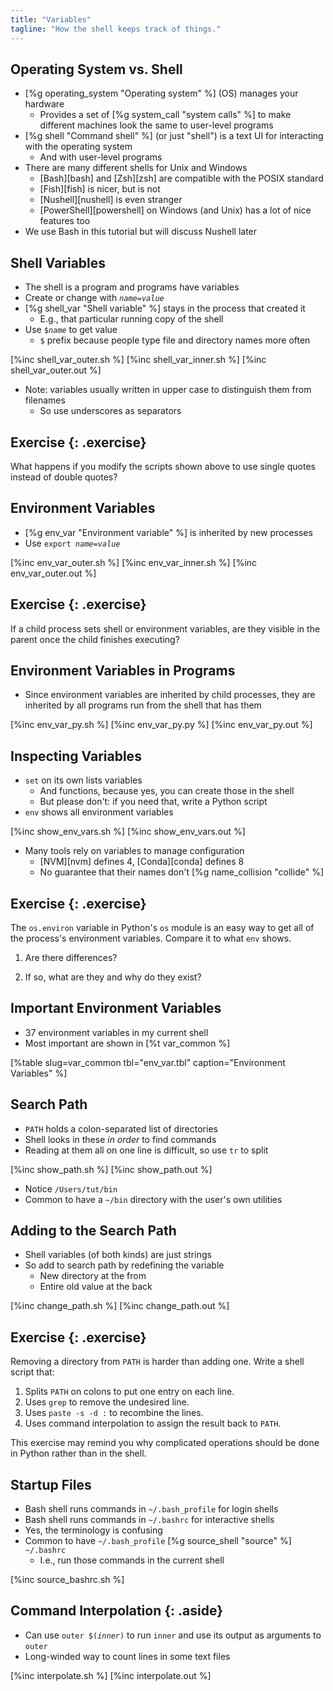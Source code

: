 ```yaml
---
title: "Variables"
tagline: "How the shell keeps track of things."
---
```


## Operating System vs. Shell

-   [%g operating_system "Operating system" %] (OS) manages your hardware
    -   Provides a set of [%g system_call "system calls" %]
        to make different machines look the same to user-level programs
-   [%g shell "Command shell" %] (or just "shell") is a text UI for interacting with the operating system
    -   And with user-level programs
-   There are many different shells for Unix and Windows
    -   [Bash][bash] and [Zsh][zsh] are compatible with the POSIX standard
    -   [Fish][fish] is nicer, but is not
    -   [Nushell][nushell] is even stranger
    -   [PowerShell][powershell] on Windows (and Unix) has a lot of nice features too
-   We use Bash in this tutorial but will discuss Nushell later

## Shell Variables

-   The shell is a program and programs have variables
-   Create or change with <code><em>name</em>=<em>value</em></code>
-   [%g shell_var "Shell variable" %] stays in the process that created it
    -   E.g., that particular running copy of the shell
-   Use <code>$<em>name</em></code> to get value
    -   `$` prefix because people type file and directory names more often

[%inc shell_var_outer.sh %]
[%inc shell_var_inner.sh %]
[%inc shell_var_outer.out %]

-   Note: variables usually written in upper case to distinguish them from filenames
    -   So use underscores as separators

## Exercise {: .exercise}

What happens if you modify the scripts shown above
to use single quotes instead of double quotes?

## Environment Variables

-   [%g env_var "Environment variable" %] is inherited by new processes
-   Use <code>export <em>name</em>=<em>value</em></code>

[%inc env_var_outer.sh %]
[%inc env_var_inner.sh %]
[%inc env_var_outer.out %]

## Exercise {: .exercise}

If a child process sets shell or environment variables,
are they visible in the parent once the child finishes executing?

## Environment Variables in Programs

-   Since environment variables are inherited by child processes,
    they are inherited by all programs run from the shell that has them

[%inc env_var_py.sh %]
[%inc env_var_py.py %]
[%inc env_var_py.out %]

## Inspecting Variables

-   `set` on its own lists variables
    -   And functions, because yes, you can create those in the shell
    -   But please don't: if you need that, write a Python script
-   `env` shows all environment variables

[%inc show_env_vars.sh %]
[%inc show_env_vars.out %]

-   Many tools rely on variables to manage configuration
    -   [NVM][nvm] defines 4, [Conda][conda] defines 8
    -   No guarantee that their names don't [%g name_collision "collide" %]


## Exercise {: .exercise}

The `os.environ` variable in Python's `os` module
is an easy way to get all of the process's environment variables.
Compare it to what `env` shows.

1.  Are there differences?

2.  If so, what are they and why do they exist?

## Important Environment Variables

-   37 environment variables in my current shell
-   Most important are shown in [%t var_common %]

[%table slug=var_common tbl="env_var.tbl" caption="Environment Variables" %]

## Search Path

-   `PATH` holds a colon-separated list of directories
-   Shell looks in these *in order* to find commands
-   Reading at them all on one line is difficult, so use `tr` to split

[%inc show_path.sh %]
[%inc show_path.out %]

-   Notice `/Users/tut/bin`
-   Common to have a `~/bin` directory with the user's own utilities

## Adding to the Search Path

-   Shell variables (of both kinds) are just strings
-   So add to search path by redefining the variable
    -   New directory at the from
    -   Entire old value at the back

[%inc change_path.sh %]
[%inc change_path.out %]

## Exercise {: .exercise}

Removing a directory from `PATH` is harder than adding one.
Write a shell script that:

1.  Splits `PATH` on colons to put one entry on each line.
2.  Uses `grep` to remove the undesired line.
3.  Uses `paste -s -d :` to recombine the lines.
4.  Uses command interpolation to assign the result back to `PATH`.

This exercise may remind you why
complicated operations should be done in Python rather than in the shell.

## Startup Files

-   Bash shell runs commands in `~/.bash_profile` for login shells
-   Bash shell runs commands in `~/.bashrc` for interactive shells
-   Yes, the terminology is confusing
-   Common to have `~/.bash_profile` [%g source_shell "source" %] `~/.bashrc`
    -   I.e., run those commands in the current shell

[%inc source_bashrc.sh %]

## Command Interpolation {: .aside}

-   Can use <code>outer $(<em>inner</em>)</code> to run `inner` and use its output as arguments to `outer`
-   Long-winded way to count lines in some text files

[%inc interpolate.sh %]
[%inc interpolate.out %]
